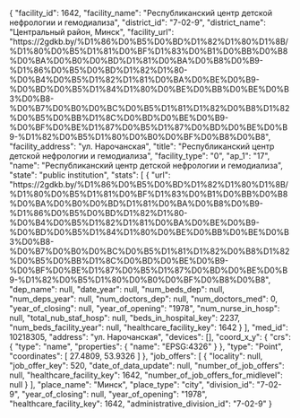 {
    "facility_id": 1642,
    "facility_name": "Республиканский центр детской нефрологии и гемодиализа",
    "district_id": "7-02-9",
    "district_name": "Центральный район, Минск",
    "facility_url": "https:\/\/2gdkb.by\/%D1%86%D0%B5%D0%BD%D1%82%D1%80%D1%8B\/%D1%80%D0%B5%D1%81%D0%BF%D1%83%D0%B1%D0%BB%D0%B8%D0%BA%D0%B0%D0%BD%D1%81%D0%BA%D0%B8%D0%B9-%D1%86%D0%B5%D0%BD%D1%82%D1%80-%D0%B4%D0%B5%D1%82%D1%81%D0%BA%D0%BE%D0%B9-%D0%BD%D0%B5%D1%84%D1%80%D0%BE%D0%BB%D0%BE%D0%B3%D0%B8-%D0%B7%D0%B0%D0%BC%D0%B5%D1%81%D1%82%D0%B8%D1%82%D0%B5%D0%BB%D1%8C%D0%BD%D0%BE%D0%B9-%D0%BF%D0%BE%D1%87%D0%B5%D1%87%D0%BD%D0%BE%D0%B9-%D1%82%D0%B5%D1%80%D0%B0%D0%BF%D0%B8%D0%B8",
    "facility_address": "ул. Нарочанская",
    "title": "Республиканский центр детской нефрологии и гемодиализа",
    "facility_type": "0",
    "ap_1": "17",
    "name": "Республиканский центр детской нефрологии и гемодиализа",
    "state": "public institution",
    "stats": [
        {
            "url": "https:\/\/2gdkb.by\/%D1%86%D0%B5%D0%BD%D1%82%D1%80%D1%8B\/%D1%80%D0%B5%D1%81%D0%BF%D1%83%D0%B1%D0%BB%D0%B8%D0%BA%D0%B0%D0%BD%D1%81%D0%BA%D0%B8%D0%B9-%D1%86%D0%B5%D0%BD%D1%82%D1%80-%D0%B4%D0%B5%D1%82%D1%81%D0%BA%D0%BE%D0%B9-%D0%BD%D0%B5%D1%84%D1%80%D0%BE%D0%BB%D0%BE%D0%B3%D0%B8-%D0%B7%D0%B0%D0%BC%D0%B5%D1%81%D1%82%D0%B8%D1%82%D0%B5%D0%BB%D1%8C%D0%BD%D0%BE%D0%B9-%D0%BF%D0%BE%D1%87%D0%B5%D1%87%D0%BD%D0%BE%D0%B9-%D1%82%D0%B5%D1%80%D0%B0%D0%BF%D0%B8%D0%B8",
            "dep_name": null,
            "date_year": null,
            "num_beds_dep": null,
            "num_deps_year": null,
            "num_doctors_dep": null,
            "num_doctors_med": 0,
            "year_of_closing": null,
            "year_of_opening": "1978",
            "num_nurse_in_hosp": null,
            "total_nub_staf_hosp": null,
            "beds_in_hospital_key": 2237,
            "num_beds_facility_year": null,
            "healthcare_facility_key": 1642
        }
    ],
    "med_id": 10218305,
    "address": "ул. Нарочанская",
    "devices": [],
    "coord_x_y": {
        "crs": {
            "type": "name",
            "properties": {
                "name": "EPSG:4326"
            }
        },
        "type": "Point",
        "coordinates": [
            27.4809,
            53.9326
        ]
    },
    "job_offers": [
        {
            "locality": null,
            "job_offer_key": 520,
            "date_of_data_update": null,
            "number_of_job_offers": null,
            "healthcare_facility_key": 1642,
            "number_of_job_offers_for_midlevel": null
        }
    ],
    "place_name": "Минск",
    "place_type": "city",
    "division_id": "7-02-9",
    "year_of_closing": null,
    "year_of_opening": "1978",
    "healthcare_facility_key": 1642,
    "administrative_division_id": "7-02-9"
}